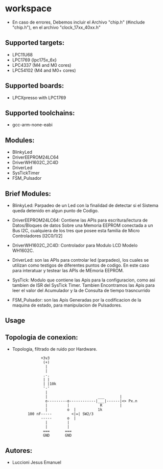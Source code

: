 # workspace
- En caso de errores, Debemos incluir el Archivo "chip.h" (#include "chip.h"), en el archivo "clock_17xx_40xx.h"


## Supported targets:
- LPC11U68
- LPC1769 {lpc175x_6x}
- LPC4337 (M4 and M0 cores)
- LPC54102 (M4 and M0+ cores)

## Supported boards:
- LPCXpresso with LPC1769


## Supported toolchains:
- gcc-arm-none-eabi


## Modules:
- BlinkyLed
- DriverEEPROM24LC64
- DriverWH1602C_2C4D
- DriverLed
- SysTickTimer
- FSM_Pulsador

## Brief Modules:
- BlinkyLed: Parpadeo de un Led con la finalidad de detectar si el Sistema queda detenido en algun punto de Codigo.
	
- DriverEEPROM24LC64: Contiene las APIs para escritura/lectura de Datos/Bloques de datos Sobre una Memoria EEPROM conectada a un Bus I2C, cualquiera de los tres que posee esta familia de Micro Controladores [I2C0/1/2]

- DriverWH1602C_2C4D: Controlador para Modulo LCD Modelo WH1602C.

- DriverLed: son las APIs para controlar led (parpadeo), los cuales se utilizan como testigos de diferentes puntos de codigo. En este caso para interatuar y testear las APIs de MEmoria EEPROM.

- SysTick: Modulo que contiene las Apis para la configuracion, como asi tambien de ISR del SysTick Timer.
 Tambien Encontramos las Apis para leer el valor del Acumulador y la de Consulta de tiempo trasncurrido

- FSM_Pulsador: son las Apis Generadas por la codificacion de la maquina de estado, para manipulacion de Pulsadores.

## Usage



## Topologia de conexion:
- Topologia, filtrado de ruido por Hardware.
 
                   +3v3
                    (+)
                     |
                     |
                    .-.
                    | |
                    | |10k
                    '-'
                     |
                     |                       ___       |
                     o---------o------------|___|------|<> Px.n
                     |         |              R        |
                     |         o  |          1k
             100 nF-----         <|=| SW2/3
                   -----       o  |
                     |         |
                     |         |
                    ===       ===
                    GND       GND



## Autores:
- Luccioni Jesus Emanuel
